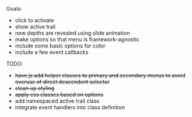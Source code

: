 Goals:
* click to activate
* show active trail
* new depths are revealed using slide animation
* make options so that menu is framework-agnostic
* include some basic options for color
* include a few event callbacks

TODO:
* ~~have js add helper classes to primary and secondary menus to avoid overuse of direct descendent selector~~
* ~~clean up styling~~
* ~~apply css classes based on options~~
* add namespaced active trail class
* integrate event handlers into class definition
